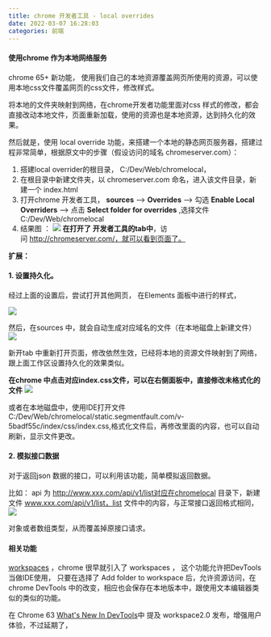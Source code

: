 ```yaml
---
title: chrome 开发者工具 - local overrides
date: 2022-03-07 16:28:03
categories: 前端
---
```

#### 使用chrome 作为本地网络服务

chrome 65+ 新功能， 使用我们自己的本地资源覆盖网页所使用的资源，可以使用本地css文件覆盖网页的css文件，修改样式。

将本地的文件夹映射到网络，在chrome开发者功能里面对css 样式的修改，都会直接改动本地文件，页面重新加载，使用的资源也是本地资源，达到持久化的效果。

然后就是，使用 local override 功能，来搭建一个本地的静态网页服务器，搭建过程非常简单，根据原文中的步骤（假设访问的域名 chromeserver.com）：

1.  搭建local overrider的根目录， C:/Dev/Web/chromelocal，
2.  在根目录中新建文件夹，以 chromeserver.com 命名，进入该文件目录，新建一个 index.html
3.  打开chrome 开发者工具， **sources** --> **Overrides** --> 勾选 **Enable Local Overriders** --> 点击 **Select folder for overrides** ,选择文件 C:/Dev/Web/chromelocal
4.  结果图 ：
![](https://upload-images.jianshu.io/upload_images/10024246-f0887031a6fe3eff.png?imageMogr2/auto-orient/strip%7CimageView2/2/w/1240)
**在打开了 开发者工具的tab中**，访问 http://chromeserver.com/，就可以看到页面了。

**扩展：**

#### 1\. 设置持久化。

经过上面的设置后，尝试打开其他网页， 在Elements 面板中进行的样式，

![](https://upload-images.jianshu.io/upload_images/10024246-41cb2cd8dec8fdaa.png?imageMogr2/auto-orient/strip%7CimageView2/2/w/1240)

然后，在sources 中，就会自动生成对应域名的文件（在本地磁盘上新建文件）
![](https://upload-images.jianshu.io/upload_images/10024246-61105f4d338efa93.png?imageMogr2/auto-orient/strip%7CimageView2/2/w/1240)

新开tab 中重新打开页面，修改依然生效，已经将本地的资源文件映射到了网络，跟上面工作区设置持久化的效果类似。

**在chrome 中点击对应index.css文件，可以在右侧面板中，直接修改未格式化的文件**
![](https://upload-images.jianshu.io/upload_images/10024246-511b17a32125e20d.png?imageMogr2/auto-orient/strip%7CimageView2/2/w/1240)

或者在本地磁盘中，使用IDE打开文件 C:/Dev/Web/chromelocal/static.segmentfault.com/v-5badf55c/index/css/index.css,格式化文件后，再修改里面的内容，也可以自动刷新，显示文件更改。

#### 2\. 模拟接口数据

对于返回json 数据的接口，可以利用该功能，简单模拟返回数据。

比如：
api 为 http://www.xxx.com/api/v1/list对应在chromelocal 目录下，新建文件 www.xxx.com/api/v1/list，list 文件中的内容，与正常接口返回格式相同，
![](https://upload-images.jianshu.io/upload_images/10024246-2f8c13b8906a9478.png?imageMogr2/auto-orient/strip%7CimageView2/2/w/1240)

对象或者数组类型，从而覆盖掉原接口请求。

#### 相关功能

[workspaces](https://developer.chrome.com/docs/devtools/workspaces/) ，chrome 很早就引入了 workspaces ， 这个功能允许把DevTools 当做IDE使用，
只要在选择了 Add folder to workspace 后，允许资源访问，在chrome DevTools 中的改变，相应也会保存在本地版本中，跟使用文本编辑器类似的类似的功能。

在 Chrome 63 [What's New In DevTools](https://developers.google.com/web/updates/2017/10/devtools-release-notes#workspaces)中 提及 workspace2.0 发布，增强用户体验，不过延期了，
